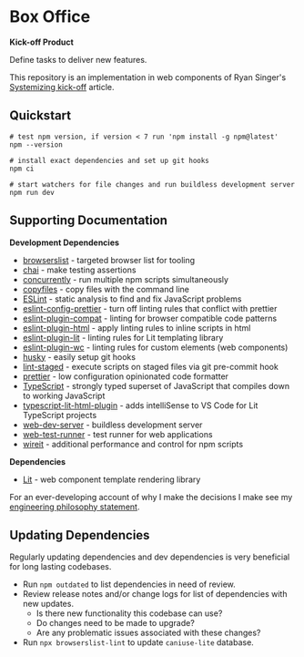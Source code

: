 # Box Office

**Kick-off Product**

Define tasks to deliver new features.

This repository is an implementation in web components of Ryan Singer's [Systemizing kick-off](https://world.hey.com/rjs/15-systemizing-kick-off-c05bbbf2) article.

## Quickstart

```shell
# test npm version, if version < 7 run 'npm install -g npm@latest'
npm --version

# install exact dependencies and set up git hooks
npm ci

# start watchers for file changes and run buildless development server
npm run dev
```

## Supporting Documentation

**Development Dependencies**

-   [browserslist](https://github.com/browserslist/browserslist) - targeted browser list for tooling
-   [chai](https://www.chaijs.com/) - make testing assertions
-   [concurrently](https://github.com/open-cli-tools/concurrently) - run multiple npm scripts simultaneously
-   [copyfiles](https://github.com/calvinmetcalf/copyfiles) - copy files with the command line
-   [ESLint](https://eslint.org) - static analysis to find and fix JavaScript problems
-   [eslint-config-prettier](https://github.com/prettier/eslint-config-prettier) - turn off linting rules that conflict with prettier
-   [eslint-plugin-compat](https://github.com/amilajack/eslint-plugin-compat) - linting for browser compatible code patterns
-   [eslint-plugin-html](https://github.com/BenoitZugmeyer/eslint-plugin-html) - apply linting rules to inline scripts in html
-   [eslint-plugin-lit](https://github.com/43081j/eslint-plugin-lit) - linting rules for Lit templating library
-   [eslint-plugin-wc](https://github.com/43081j/eslint-plugin-wc) - linting rules for custom elements (web components)
-   [husky](https://github.com/typicode/husky) - easily setup git hooks
-   [lint-staged](https://github.com/okonet/lint-staged) - execute scripts on staged files via git pre-commit hook
-   [prettier](https://prettier.io) - low configuration opinionated code formatter
-   [TypeScript](https://www.typescriptlang.org/) - strongly typed superset of JavaScript that compiles down to working JavaScript
-   [typescript-lit-html-plugin](https://github.com/microsoft/typescript-lit-html-plugin) - adds intelliSense to VS Code for Lit TypeScript projects
-   [web-dev-server](https://modern-web.dev/docs/dev-server/overview/) - buildless development server
-   [web-test-runner](https://modern-web.dev/docs/test-runner/overview/) - test runner for web applications
-   [wireit](https://github.com/google/wireit) - additional performance and control for npm scripts

**Dependencies**

-   [Lit](https://lit.dev) - web component template rendering library

For an ever-developing account of why I make the decisions I make see my [engineering philosophy statement](https://github.com/nkabrown/truckers-atlas/blob/main/engineering-mindset.md).

## Updating Dependencies

Regularly updating dependencies and dev dependencies is very beneficial for long lasting codebases.

-   Run `npm outdated` to list dependencies in need of review.
-   Review release notes and/or change logs for list of dependencies with new updates.
    -   Is there new functionality this codebase can use?
    -   Do changes need to be made to upgrade?
    -   Are any problematic issues associated with these changes?
-   Run `npx browserslist-lint` to update `caniuse-lite` database.
